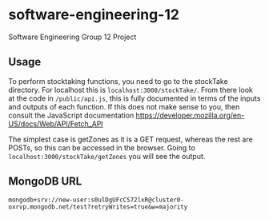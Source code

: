 # software-engineering-12
Software Engineering Group 12 Project

## Usage
To perform stocktaking functions, you need to go to the stockTake directory.
For localhost this is  `localhost:3000/stockTake/`.
From there look at the code in `/public/api.js`, this is fully documented in terms of the inputs and outputs of each function.
If this does not make sense to you, then consult the JavaScript documentation https://developer.mozilla.org/en-US/docs/Web/API/Fetch_API

The simplest case is getZones as it is a GET request, whereas the rest are POSTs, so this can be accessed in the browser.
Going to `localhost:3000/stockTake/getZones` you will see the output.

## MongoDB URL
`mongodb+srv://new-user:s0ulDgUFcCS72lxR@cluster0-oxrvp.mongodb.net/test?retryWrites=true&w=majority`
